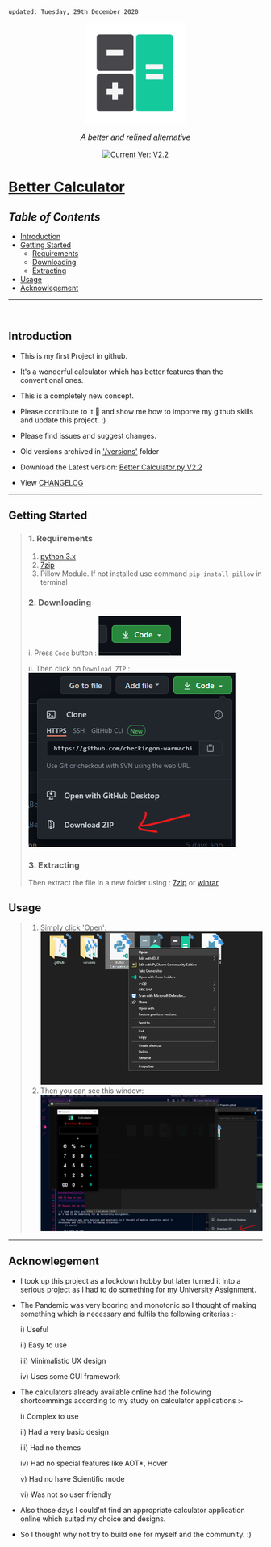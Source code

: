     updated: Tuesday, 29th December 2020

<div align="center">
  <a href="https://github.com/warmachine028/Better-Calculator">
    <img width=200 src="Images/calcico.png" alt="Better Calculator">
  </a>
  <p style="font-family: helvetica, calibri; font-size:12pt; font-style:italic">
    A better and refined alternative
  </p>
  <a href="https://github.com/warmachine028/Better-Calculator">
    <img src="https://img.shields.io/badge/version-V2.2-cyan" alt="Current Ver: V2.2">
  </a>

</div>

# [Better Calculator](https://github.com/warmachine028/Better-Calculator)

## _Table of Contents_

- [Introduction](#Introduction)
- [Getting Started](#Getting-Started)
  - [Requirements](#1.-Requirements)
  - [Downloading](#2.-Downloading)
  - [Extracting](#3.-Extracting)
- [Usage](#Usage)
- [Acknowlegement](#Acknowlegement)

---

<br>

## Introduction

- This is my first Project in github.

- It's a wonderful calculator which has better features than the conventional ones.

- This is a completely new concept.

- Please contribute to it 🙏 and show me how to imporve my github skills and update this project. :)

- Please find issues and suggest changes.

- Old versions archived in ['/versions'](https://github.com/warmachine028/Better-Calculator/tree/main/versions) folder

- Download the Latest version: [Better Calculator.py V2.2](https://github.com/warmachine028/Better-Calculator/blob/main/Better%20Calculator.py)

- View [CHANGELOG](.github/CHANGELOG.md)

---

## Getting Started

> ### 1. Requirements
>
> 1. [python 3.x](https://www.python.org/ftp/python/3.9.1/python-3.9.1-amd64.exe)
> 2. [7zip](https://www.7-zip.org/a/7z1900-x64.exe)
> 3. Pillow Module. If not installed use command `pip install pillow` in terminal
>
> ### 2. Downloading
>
> i. Press `Code` button :
> ![Code Button](Images/code.png)
>
> ii. Then click on `Download ZIP` :
> ![ZIP](Images/zip.png)
>
> ### 3. Extracting
>
> Then extract the file in a new folder using :
> [7zip](https://www.7-zip.org/a/7z1900-x64.exe) or [winrar](https://www.win-rar.com/predownload.html?&L=0)

## Usage

> 1. Simply click 'Open':
>    ![Open](Images/open.png)
> 2. Then you can see this window:
>    ![calculator](Images/calculator.png)

---

## Acknowlegement

- I took up this project as a lockdown hobby but later turned it into a serious project as I had to do something for my University Assignment.

- The Pandemic was very booring and monotonic so I thought of making something which is necessary and fulfils the following criterias :-

  i) Useful

  ii) Easy to use

  iii) Minimalistic UX design

  iv) Uses some GUI framework

- The calculators already available online had the following shortcommings according to my study on calculator applications :-

  i) Complex to use

  ii) Had a very basic design

  iii) Had no themes

  iv) Had no special features like AOT\*, Hover

  v) Had no have Scientific mode

  vi) Was not so user friendly

- Also those days I could'nt find an appropriate calculator application online which suited my choice and designs.

- So I thought why not try to build one for myself and the community. :)
